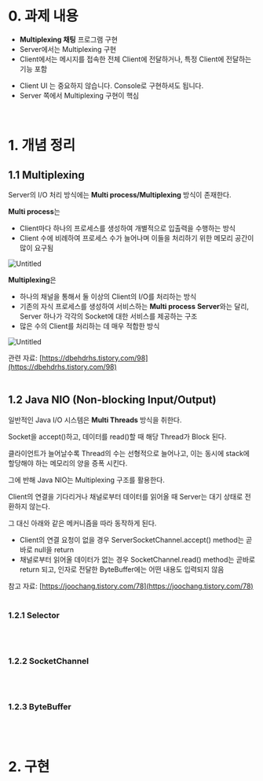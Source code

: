 # 0. 과제 내용

- **Multiplexing 채팅** 프로그램 구현
- Server에서는 Multiplexing 구현
- Client에서는 메시지를 접속한 전체 Client에 전달하거나, 특정 Client에 전달하는 기능 포함

* Client UI 는 중요하지 않습니다. Console로 구현하셔도 됩니다.
* Server 쪽에서 Multiplexing 구현이 핵심
<br/>

# 1. 개념 정리

## 1.1 Multiplexing

Server의 I/O 처리 방식에는 **Multi process/Multiplexing** 방식이 존재한다.
<br/>

**Multi process**는

- Client마다 하나의 프로세스를 생성하여 개별적으로 입출력을 수행하는 방식
- Client 수에 비례하여 프로세스 수가 늘어나며 이들을  처리하기 위한 메모리 공간이 많이 요구됨

![Untitled](https://s3-us-west-2.amazonaws.com/secure.notion-static.com/4568dc87-50cd-408f-87f0-2f8303ac050b/Untitled.png)


**Multiplexing**은

- 하나의 채널을 통해서 둘 이상의 Client의 I/O를 처리하는 방식
- 기존의 자식 프로세스를 생성하여 서비스하는 **Multi process** **Server**와는 달리, Server 하나가 각각의 Socket에 대한 서비스를 제공하는 구조
- 많은 수의 Client를 처리하는 데 매우 적합한 방식

![Untitled](https://s3-us-west-2.amazonaws.com/secure.notion-static.com/256b9a21-f28d-4e3d-99df-12e9bbf72699/Untitled.png)

관련 자료: [https://dbehdrhs.tistory.com/98](https://dbehdrhs.tistory.com/98)
<br/>
<br/>

## 1.2 Java NIO (Non-blocking Input/Output)

일반적인 Java I/O 시스템은 **Multi Threads** 방식을 취한다. 

Socket을 accept()하고, 데이터를 read()할 때 해당 Thread가 Block 된다.

클라이언트가 늘어날수록 Thread의 수는 선형적으로 늘어나고, 이는 동시에 stack에 할당해야 하는 메모리의 양을 증폭 시킨다.

그에 반해 Java NIO는 Multiplexing 구조를 활용한다.

Client의 연결을 기다리거나 채널로부터 데이터를 읽어올 때 Server는 대기 상태로 전환하지 않는다.

그 대신 아래와 같은 메커니즘을 따라 동작하게 된다.

- Client의 연결 요청이 없을 경우 ServerSocketChannel.accept() method는 곧바로 null을 return
- 채널로부터 읽어올 데이터가 없는 경우 SocketChannel.read() method는 곧바로 return 되고, 인자로 전달한 ByteBuffer에는 어떤 내용도 입력되지 않음

참고 자료: [https://joochang.tistory.com/78](https://joochang.tistory.com/78) 
<br/>
<br/>

### 1.2.1 Selector
<br/>
<br/>

### 1.2.2 SocketChannel
<br/>
<br/>

### 1.2.3 ByteBuffer
<br/>
<br/>

# 2. 구현
